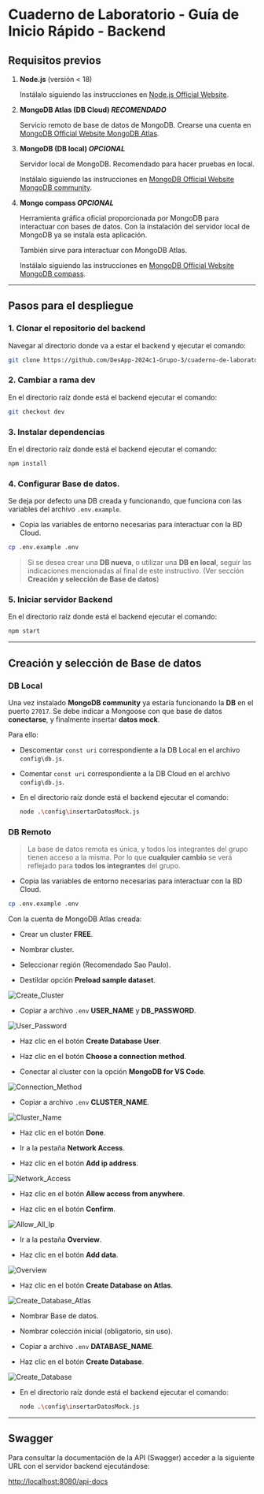 # Cuaderno de Laboratorio - Guía de Inicio Rápido - Backend

## **Requisitos previos**

1. **Node.js** (versión < 18)  

   Instálalo siguiendo las instrucciones en [Node.js Official Website](https://nodejs.org/).

2. **MongoDB Atlas (DB Cloud) _RECOMENDADO_**

   Servicio remoto de base de datos de MongoDB.
   Crearse una cuenta en [MongoDB Official Website MongoDB Atlas](https://www.mongodb.com/es/atlas).

3. **MongoDB (DB local) _OPCIONAL_**  

   Servidor local de MongoDB.
   Recomendado para hacer pruebas en local.

   Instálalo siguiendo las instrucciones en [MongoDB Official Website MongoDB community](https://www.mongodb.com/try/download/community).

4. **Mongo compass _OPCIONAL_**

   Herramienta gráfica oficial proporcionada por MongoDB para interactuar con bases de datos.
   Con la instalación del servidor local de MongoDB ya se instala esta aplicación.

   También sirve para interactuar con MongoDB Atlas.

   Instálalo siguiendo las instrucciones en [MongoDB Official Website MongoDB compass](https://www.mongodb.com/try/download/compass).

---

## **Pasos para el despliegue**

### 1. Clonar el repositorio del backend

Navegar al directorio donde va a estar el backend y ejecutar el comando:

```bash
git clone https://github.com/DesApp-2024c1-Grupo-3/cuaderno-de-laboratorio-back.git
```

### 2. Cambiar a rama dev

En el directorio raíz donde está el backend ejecutar el comando:

```bash
git checkout dev
```

### 3. Instalar dependencias

En el directorio raíz donde está el backend ejecutar el comando:

```bash
npm install
```

### 4. Configurar Base de datos.

Se deja por defecto una DB creada y funcionando, que funciona con las variables del archivo `.env.example`.

* Copia las variables de entorno necesarias para interactuar con la BD Cloud.

```bash
cp .env.example .env
```

> Si se desea crear una **DB nueva**, o utilizar una **DB en local**, seguir las indicaciones mencionadas al final de este instructivo. (Ver sección **Creación y selección de Base de datos**)

### 5. Iniciar servidor Backend

En el directorio raíz donde está el backend ejecutar el comando:

```bash
npm start
```

---

## **Creación y selección de Base de datos**

### DB Local

Una vez instalado **MongoDB community** ya estaría funcionando la **DB** en el puerto `27017`.
Se debe indicar a Mongoose con que base de datos **conectarse**, y finalmente insertar **datos mock**.

Para ello:

* Descomentar `const uri` correspondiente a la DB Local en el archivo `config\db.js`.

* Comentar `const uri` correspondiente a la DB Cloud en el archivo `config\db.js`.

* En el directorio raíz donde está el backend ejecutar el comando:

   ```bash
   node .\config\insertarDatosMock.js
   ```

### DB Remoto

> La base de datos remota es única, y todos los integrantes del grupo tienen acceso a la misma. Por lo que **cualquier cambio** se verá reflejado para **todos los integrantes** del grupo.

* Copia las variables de entorno necesarias para interactuar con la BD Cloud.

```bash
cp .env.example .env
```

Con la cuenta de MongoDB Atlas creada:

* Crear un cluster **FREE**.

* Nombrar cluster.

* Seleccionar región (Recomendado Sao Paulo).

* Destildar opción **Preload sample dataset**.

![Create_Cluster](assets/createCluster.png)

* Copiar a archivo `.env` **USER_NAME** y **DB_PASSWORD**.

![User_Password](assets/userPassword.png)

* Haz clic en el botón **Create Database User**.

* Haz clic en el botón **Choose a connection method**.

* Conectar al cluster con la opción **MongoDB for VS Code**.

![Connection_Method](assets/connectionMethod.png)

* Copiar a archivo `.env` **CLUSTER_NAME**.

![Cluster_Name](assets/clusterName.png)

* Haz clic en el botón **Done**.

* Ir a la pestaña **Network Access**.

* Haz clic en el botón **Add ip address**.

![Network_Access](assets/networkAccess.png)

* Haz clic en el botón **Allow access from anywhere**.

* Haz clic en el botón **Confirm**.

![Allow_All_Ip](assets/allowAllIp.png)

* Ir a la pestaña **Overview**.

* Haz clic en el botón **Add data**.

![Overview](assets/overview.png)

* Haz clic en el botón **Create Database on Atlas**.

![Create_Database_Atlas](assets/createDatabaseAtlas.png)

* Nombrar Base de datos.

* Nombrar colección inicial (obligatorio, sin uso).

* Copiar a archivo `.env` **DATABASE_NAME**.

* Haz clic en el botón **Create Database**.

![Create_Database](assets/createDatabase.png)


* En el directorio raíz donde está el backend ejecutar el comando:

   ```bash
   node .\config\insertarDatosMock.js
   ```

---

## Swagger

Para consultar la documentación de la API (Swagger) acceder a la siguiente URL con el servidor backend ejecutándose:

[http://localhost:8080/api-docs](http://localhost:8080/api-docs)

